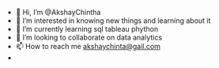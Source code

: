 - 👋 Hi, I’m @AkshayChintha
- 👀 I’m interested in knowing new things and learning about it 
- 🌱 I’m currently learning sql tableau phython
- 💞️ I’m looking to collaborate on data analytics
- 📫 How to reach me akshaychinta@gail.com
- 

<!---
AkshayChintha/AkshayChintha is a ✨ special ✨ repository because its `README.md` (this file) appears on your GitHub profile.
You can click the Preview link to take a look at your changes.
--->
